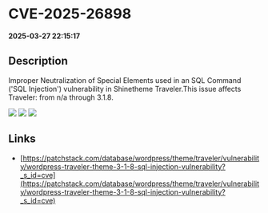 # CVE-2025-26898

**2025-03-27 22:15:17**

## Description
Improper Neutralization of Special Elements used in an SQL Command ('SQL Injection') vulnerability in Shinetheme Traveler.This issue affects Traveler: from n/a through 3.1.8.

![](https://img.shields.io/static/v1?label=Score&message=9.3&color=red)
![](https://img.shields.io/static/v1?label=Severity&message=CRITICAL&color=red)
![](https://img.shields.io/static/v1?label=CWE&message=SQL&color=green)

## Links
- [https://patchstack.com/database/wordpress/theme/traveler/vulnerability/wordpress-traveler-theme-3-1-8-sql-injection-vulnerability?_s_id=cve](https://patchstack.com/database/wordpress/theme/traveler/vulnerability/wordpress-traveler-theme-3-1-8-sql-injection-vulnerability?_s_id=cve)
